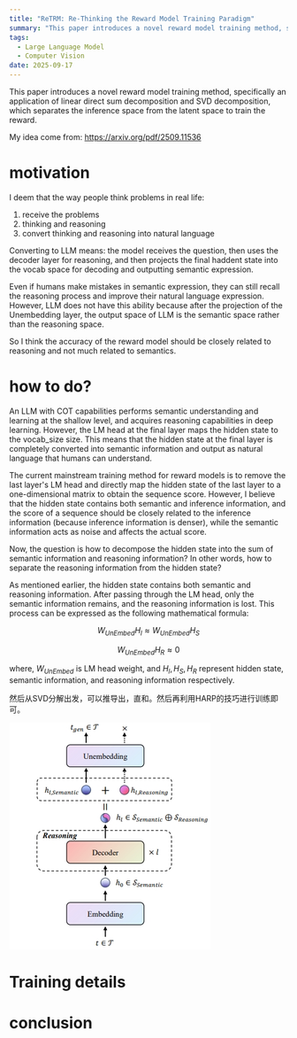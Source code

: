 ```yaml
---
title: "ReTRM: Re-Thinking the Reward Model Training Paradigm"
summary: "This paper introduces a novel reward model training method, specifically an application of linear direct sum decomposition and SVD decomposition, which separates the inference space from the latent space to train the reward."
tags:
  - Large Language Model
  - Computer Vision
date: 2025-09-17
---
```

This paper introduces a novel reward model training method, specifically an application of linear direct sum decomposition and SVD decomposition, which separates the inference space from the latent space to train the reward.

My idea come from: https://arxiv.org/pdf/2509.11536

# motivation

I deem that the way people think problems in real life:

1. receive the problems
2. thinking and reasoning
3. convert thinking and reasoning into natural language

Converting to LLM means: the model receives the question, then uses the decoder layer for reasoning, and then projects the final haddent state into the vocab space for decoding and outputting semantic expression.

Even if humans make mistakes in semantic expression, they can still recall the reasoning process and improve their natural language expression. However, LLM does not have this ability because after the projection of the Unembedding layer, the output space of LLM is the semantic space rather than the reasoning space.

So I think the accuracy of the reward model should be closely related to reasoning and not much related to semantics.

# how to do?

An LLM with COT capabilities performs semantic understanding and learning at the shallow level, and acquires reasoning capabilities in deep learning. However, the LM head at the final layer maps the hidden state to the vocab_size size. This means that the hidden state at the final layer is completely converted into semantic information and output as natural language that humans can understand.

The current mainstream training method for reward models is to remove the last layer's LM head and directly map the hidden state of the last layer to a one-dimensional matrix to obtain the sequence score. However, I believe that the hidden state contains both semantic and inference information, and the score of a sequence should be closely related to the inference information (because inference information is denser), while the semantic information acts as noise and affects the actual score.

Now, the question is how to decompose the hidden state into the sum of semantic information and reasoning information? In other words, how to separate the reasoning information from the hidden state?

As mentioned earlier, the hidden state contains both semantic and reasoning information. After passing through the LM head, only the semantic information remains, and the reasoning information is lost. This process can be expressed as the following mathematical formula:

$$W_{UnEmbed}H_{l}\approx W_{UnEmbed}H_{S}$$

$$W_{UnEmbed}H_{R}\approx 0$$

where, $W_{UnEmbed}$ is LM head weight, and $H_{l}, H_{S}, H_{R}$ represent hidden state, semantic information, and reasoning information respectively.

然后从SVD分解出发，可以推导出，直和。然后再利用HARP的技巧进行训练即可。

![本项目的算法架构图](./20250917214532.png)


# Training details

# conclusion